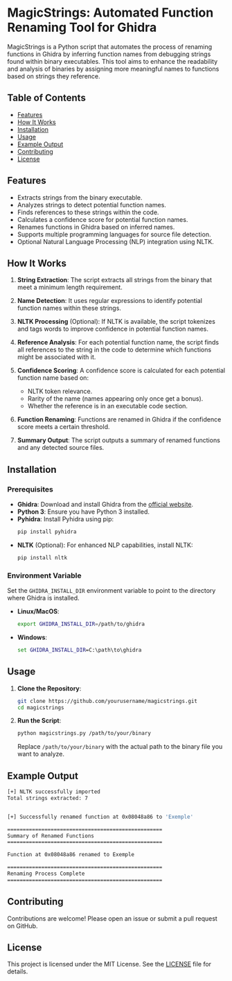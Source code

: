 
# MagicStrings: Automated Function Renaming Tool for Ghidra

MagicStrings is a Python script that automates the process of renaming functions in Ghidra by inferring function names from debugging strings found within binary executables. This tool aims to enhance the readability and analysis of binaries by assigning more meaningful names to functions based on strings they reference.

## Table of Contents

- [Features](#features)
- [How It Works](#how-it-works)
- [Installation](#installation)
- [Usage](#usage)
- [Example Output](#example-output)
- [Contributing](#contributing)
- [License](#license)

## Features

- Extracts strings from the binary executable.
- Analyzes strings to detect potential function names.
- Finds references to these strings within the code.
- Calculates a confidence score for potential function names.
- Renames functions in Ghidra based on inferred names.
- Supports multiple programming languages for source file detection.
- Optional Natural Language Processing (NLP) integration using NLTK.

## How It Works

1. **String Extraction**: The script extracts all strings from the binary that meet a minimum length requirement.

2. **Name Detection**: It uses regular expressions to identify potential function names within these strings.

3. **NLTK Processing** (Optional): If NLTK is available, the script tokenizes and tags words to improve confidence in potential function names.

4. **Reference Analysis**: For each potential function name, the script finds all references to the string in the code to determine which functions might be associated with it.

5. **Confidence Scoring**: A confidence score is calculated for each potential function name based on:
   - NLTK token relevance.
   - Rarity of the name (names appearing only once get a bonus).
   - Whether the reference is in an executable code section.

6. **Function Renaming**: Functions are renamed in Ghidra if the confidence score meets a certain threshold.

7. **Summary Output**: The script outputs a summary of renamed functions and any detected source files.

## Installation

### Prerequisites

- **Ghidra**: Download and install Ghidra from the [official website](https://ghidra-sre.org/).
- **Python 3**: Ensure you have Python 3 installed.
- **Pyhidra**: Install Pyhidra using pip:
  ```bash
  pip install pyhidra
  ```
- **NLTK** (Optional): For enhanced NLP capabilities, install NLTK:
  ```bash
  pip install nltk
  ```

### Environment Variable

Set the `GHIDRA_INSTALL_DIR` environment variable to point to the directory where Ghidra is installed.

- **Linux/MacOS**:
  ```bash
  export GHIDRA_INSTALL_DIR=/path/to/ghidra
  ```
- **Windows**:
  ```cmd
  set GHIDRA_INSTALL_DIR=C:\path\to\ghidra
  ```

## Usage

1. **Clone the Repository**:
   ```bash
   git clone https://github.com/yourusername/magicstrings.git
   cd magicstrings
   ```

2. **Run the Script**:
   ```bash
   python magicstrings.py /path/to/your/binary
   ```

   Replace `/path/to/your/binary` with the actual path to the binary file you want to analyze.

## Example Output

```bash
[+] NLTK successfully imported
Total strings extracted: 7


[+] Successfully renamed function at 0x08048a86 to 'Exemple'

==================================================
Summary of Renamed Functions
==================================================

Function at 0x08048a86 renamed to Exemple

==================================================
Renaming Process Complete
==================================================
```

## Contributing

Contributions are welcome! Please open an issue or submit a pull request on GitHub.

## License

This project is licensed under the MIT License. See the [LICENSE](LICENSE) file for details.
